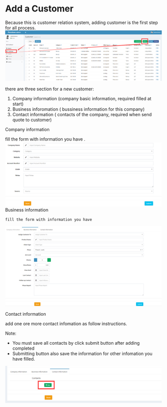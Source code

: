 # Add a Customer

Because this is  customer relation system, adding customer is the first step for all process.![](/assets/adding_customer.png)

there are three section for a new customer:

1. Company information \(company basic information, required filled at start\)
2. Business inforomation \( bussiness information for this company\)
3. Contact information \( contacts of the company, required when send quote to customer\)

Company information

fill the form with information you have  .   ![](/assets/company_information.png)Business information

```
fill the form with information you have
```

![](/assets/business_information.png)

Contact information

   add one ore more contact infomation as follow instructions. 

   Note: 

*    You must save all contacts by click submit button  after adding completed
*    Submitting button also save the information for other infomation you have filled.

  ![](/assets/add_contact_stype1.png)

